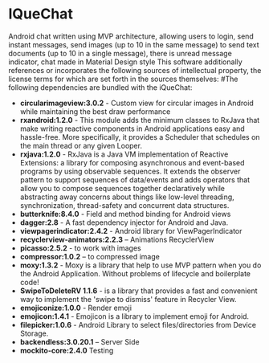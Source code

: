 # IQueChat
Android chat written using MVP architecture, allowing users to login, send instant messages, send images (up to 10 in the same message)
to send text documents (up to 10 in a single message), there is unread message indicator, chat made in Material Design style
This software additionally references or incorporates the following sources of intellectual property,
the license terms for which are set forth in the sources themselves:
#The following dependencies are bundled with the iQueChat:
* **circularimageview:3.0.2** - Custom view for circular images in Android while maintaining the best draw performance
* **rxandroid:1.2.0** - This module adds the minimum classes to RxJava that make writing reactive components in Android applications easy and hassle-free. More specifically, it provides a Scheduler that schedules on the main thread or any given Looper.
* **rxjava:1.2.0** - RxJava is a Java VM implementation of Reactive Extensions: a library for composing asynchronous and event-based programs by using observable sequences. It extends the observer pattern to support sequences of data/events and adds operators that allow you to compose sequences together declaratively while abstracting away concerns about things like low-level threading, synchronization, thread-safety and concurrent data structures.
* **butterknife:8.4.0** - Field and method binding for Android views
* **dagger:2.8** - A fast dependency injector for Android and Java.
* **viewpagerindicator:2.4.2** - Android library for ViewPagerIndicator
* **recyclerview-animators:2.2.3** – Animations RecyclerView
* **picasso:2.5.2** - to work with images
* **compressor:1.0.2** – to compressed image
* **moxy:1.3.2** - Moxy is a library that help to use MVP pattern when you do the Android Application. Without problems of lifecycle and boilerplate code!
* **SwipeToDeleteRV 1.1.6** -  is a library that provides a fast and convenient way to implement the 'swipe to dismiss' feature in Recycler View.
* **emojiconize:1.0.0** - Render emoji
* **emojicon:1.4.1** - Emojicon is a library to implement emoji for Android.
* **filepicker:1.0.6** - Android Library to select files/directories from Device Storage.
* **backendless:3.0.20.1** – Server Side
* **mockito-core:2.4.0** Testing 

